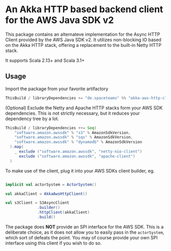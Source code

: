 # An Akka HTTP based backend client for the AWS Java SDK v2

This package contains an alternateve implementation for the Async HTTP Client provided by the AWS Java SDK v2.
It utilizes non-blocking IO based on the Akka HTTP stack, offering a replacement to the built-in Netty HTTP stack.

It supports Scala 2.13+ and Scala 3.1+

## Usage

Import the package from your favorite artifactory

```scala
ThisBuild / libraryDependencies += "de.spaceteams" %% "akka-aws-http-client" % <version>
```

(Optional) Exclude the Netty and Apache HTTP stacks form your AWS SDK dependencies.
This is not strictly necessary, but it reduces your dependency tree by a lot.

```scala
ThisBuild / libraryDependencies ++= Seq(
    "software.amazon.awssdk" % "s3" % AmazonSdkVersion,
    "software.amazon.awssdk" % "sqs" % AmazonSdkVersion,
    "software.amazon.awssdk" % "dynamodb" % AmazonSdkVersion
  ).map(
    _ exclude ("software.amazon.awssdk", "netty-nio-client")
      exclude ("software.amazon.awssdk", "apache-client")
  )
```

To make use of the client, plug it into your AWS SDKs client builder, eg.

```scala

implicit val actorSystem = ActorSystem()

val akkaClient = AkkaAwsHttpClient()

val s3Client = S3AsyncClient
              .builder()
              .httpClient(akkaClient)
              .build()
```

The package does **NOT** provide an SPI interface for the AWS SDK.
This is a deliberate choice, as it does not allow you to easily pass in
the `actorSystem`, which sort of defeats the point.
You may of course provide your own SPI interface using this client if you wish to do so.